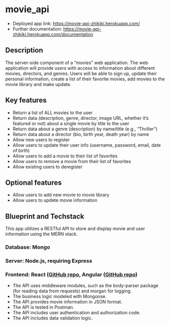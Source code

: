 # movie_api

- Deployed app link: https://movie-api-zhikiki.herokuapp.com/
- Further documentation: https://movie-api-zhikiki.herokuapp.com/documentation

## Description

The server-side component of a “movies” web application. The web application will provide users with access to information about different movies, directors, and genres. Users will be able to sign up, update their personal information, create a list of their favorite movies, add movies to the movie library and make update.

## Key features

- Return a list of ALL movies to the user
- Return data (description, genre, director, image URL, whether it’s featured or not) about a single movie by title to the user
- Return data about a genre (description) by name/title (e.g., “Thriller”)
- Return data about a director (bio, birth year, death year) by name
- Allow new users to register
- Allow users to update their user info (username, password, email, date of birth)
- Allow users to add a movie to their list of favorites
- Allow users to remove a movie from their list of favorites
- Allow existing users to deregister

## Optional features

- Allow users to add new movie to movie library
- Allow users to updete movie information

## Blueprint and Techstack

This app utilizes a RESTful API to store and display movie and user information using the MERN stack.

### Database: Mongo

### Server: Node.js, requiring Express

### Frontend: React ([GitHub repo](https://github.com/Zhikiki/myFlix-client), Angular ([GitHub repo](https://github.com/Zhikiki/myFlix-Angular-client))

- The API uses middleware modules, such as the body-parser package (for reading data from requests) and morgan for logging.
- The business logic modeled with Mongoose.
- The API provides movie information in JSON format.
- The API is tested in Postman.
- The API includes user authentication and authorization code.
- The API includes data validation logic.
